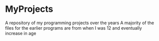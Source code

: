 # MyProjects
A repository of my programming projects over the years
A majority of the files for the earlier programs are from when I was 12 and eventually increase in age 
